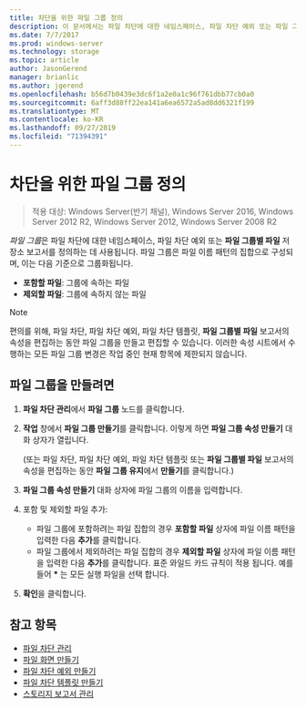 ```yaml
---
title: 차단을 위한 파일 그룹 정의
description: 이 문서에서는 파일 차단에 대한 네임스페이스, 파일 차단 예외 또는 파일 그룹별 파일 저장소 보고서를 만드는 데 사용되는 파일 그룹을 정의하는 방법을 설명합니다.
ms.date: 7/7/2017
ms.prod: windows-server
ms.technology: storage
ms.topic: article
author: JasonGerend
manager: brianlic
ms.author: jgerend
ms.openlocfilehash: b56d7b0439e3dc6f1a2e0a1c96f761dbb77cb0a0
ms.sourcegitcommit: 6aff3d88ff22ea141a6ea6572a5ad8dd6321f199
ms.translationtype: MT
ms.contentlocale: ko-KR
ms.lasthandoff: 09/27/2019
ms.locfileid: "71394391"
---
```

# <a name="define-file-groups-for-screening"></a>차단을 위한 파일 그룹 정의

> 적용 대상: Windows Server(반기 채널), Windows Server 2016, Windows Server 2012 R2, Windows Server 2012, Windows Server 2008 R2

*파일 그룹*은 파일 차단에 대한 네임스페이스, 파일 차단 예외 또는 **파일 그룹별 파일** 저장소 보고서를 정의하는 데 사용됩니다. 파일 그룹은 파일 이름 패턴의 집합으로 구성되며, 이는 다음 기준으로 그룹화됩니다.

-   **포함할 파일**: 그룹에 속하는 파일
-   **제외할 파일**: 그룹에 속하지 않는 파일

> [!Note]
> 편의를 위해, 파일 차단, 파일 차단 예외, 파일 차단 템플릿, **파일 그룹별 파일** 보고서의 속성을 편집하는 동안 파일 그룹을 만들고 편집할 수 있습니다. 이러한 속성 시트에서 수행하는 모든 파일 그룹 변경은 작업 중인 현재 항목에 제한되지 않습니다.

## <a name="to-create-a-file-group"></a>파일 그룹을 만들려면

1.  **파일 차단 관리**에서 **파일 그룹** 노드를 클릭합니다.

2.  **작업** 창에서 **파일 그룹 만들기**를 클릭합니다. 이렇게 하면 **파일 그룹 속성 만들기** 대화 상자가 열립니다.

    (또는 파일 차단, 파일 차단 예외, 파일 차단 템플릿 또는 **파일 그룹별 파일** 보고서의 속성을 편집하는 동안 **파일 그룹 유지**에서 **만들기**를 클릭합니다.)

3.  **파일 그룹 속성 만들기** 대화 상자에 파일 그룹의 이름을 입력합니다.

4.  포함 및 제외할 파일 추가:

    -   파일 그룹에 포함하려는 파일 집합의 경우 **포함할 파일** 상자에 파일 이름 패턴을 입력한 다음 **추가**를 클릭합니다.
    -   파일 그룹에서 제외하려는 파일 집합의 경우 **제외할 파일** 상자에 파일 이름 패턴을 입력한 다음 **추가**를 클릭합니다.
        표준 와일드 카드 규칙이 적용 됩니다. 예를 들어 **\*** 는 모든 실행 파일을 선택 합니다.

5.  **확인**을 클릭합니다.

## <a name="see-also"></a>참고 항목

-   [파일 차단 관리](file-screening-management.md)
-   [파일 화면 만들기](create-file-screen.md)
-   [파일 차단 예외 만들기](create-file-screen-exception.md)
-   [파일 차단 템플릿 만들기](create-file-screen-template.md)
-   [스토리지 보고서 관리](storage-reports-management.md)


